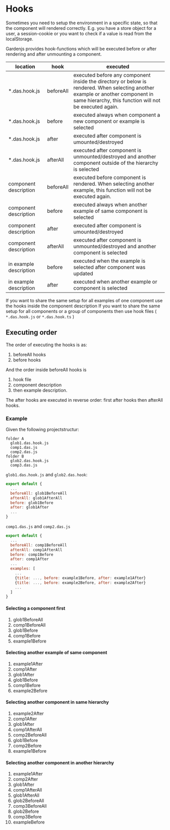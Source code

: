 # Hooks

Sometimes you need to setup the environment in a specific state, so that the component will rendered correctly. E.g. you have a store object for a user, a session-cookie or you want to check if a value is read from the localStorage.

Gardenjs provides hook-functions which will be executed before or after rendering and after unmounting a component.

| location | hook | executed |
| --- | --- | --- |
| \*.das.hook.js | beforeAll | executed before any component inside the directory or below is rendered. When selecting another example or another component in same hierarchy, this function will not be executed again. |
| \*.das.hook.js | before | executed always when component a new component or example is selected |
| \*.das.hook.js | after | executed after component is umounted/destroyed |
| \*.das.hook.js | afterAll | executed after component is unmounted/destroyed and another component outside of the hierarchy is selected |
| component description  | beforeAll | executed before component is rendered. When selecting another example, this function will not be executed again. |
| component description  | before | executed always when another example of same component is selected |
| component description  | after | executed after component is umounted/destroyed |
| component description  | afterAll  | executed after component is unmounted/destroyed and another component is selected |
| in example description | before | executed when the example is selected after component was updated |
| in example description | after | executed when another example or component is selected |

If you want to share the same setup for all examples of one component use the hooks inside the component description
If you want to share the same setup for all components or a group of components then use hook files ( `*.das.hook.js` or `*.das.hook.ts` )

## Executing order

The order of executing the hooks is as:

1. beforeAll hooks
2. before hooks

And the order inside beforeAll hooks is

1. hook file
2. component description
3. then example description.

The after hooks are executed in reverse order: first after hooks then afterAll hooks.

### Example

Given the following projectstructur:

```
folder A
  glob1.das.hook.js
  comp1.das.js
  comp2.das.js
folder B
  glob2.das.hook.js
  comp3.das.js
```

`glob1.das.hook.js` and `glob2.das.hook`:

```js
export default {
  ...
  beforeAll: glob1BeforeAll
  afterAll: glob1AfterAll
  before: glob1Before
  after: glob1After
  ...
}
```

`comp1.das.js` and `comp2.das.js`

```js
export default {
  ...
  beforeAll: comp1BeforeAll
  afterAll: comp1AfterAll
  before: comp1Before
  after: comp1After
  ...
  examples: [
    ...
    {title: ..., before: example1Before, after: example1After}
    {title: ..., before: example2Before, after: example2After}
    ...
  ]
}
```

#### Selecting a component first

  1. glob1BeforeAll
  2. comp1BeforeAll
  3. glob1Before
  4. comp1Before
  5. example1Before

#### Selecting another example of same component

  1. example1After
  2. comp1After
  3. glob1After
  4. glob1Before
  5. comp1Before
  6. example2Before

#### Selecting another component in same hierarchy

  1. example2After
  2. comp1After
  3. glob1After
  4. comp1AfterAll
  5. comp2BeforeAll
  6. glob1Before
  7. comp2Before
  8. example1Before

#### Selecting another component in another hierarchy

  1. example1After
  2. comp2After
  3. glob1After
  4. comp1AfterAll
  5. glob1AfterAll
  6. glob2BeforeAll
  7. comp3BeforeAll
  8. glob2Before
  9. comp3Before
  10. exampleBefore
